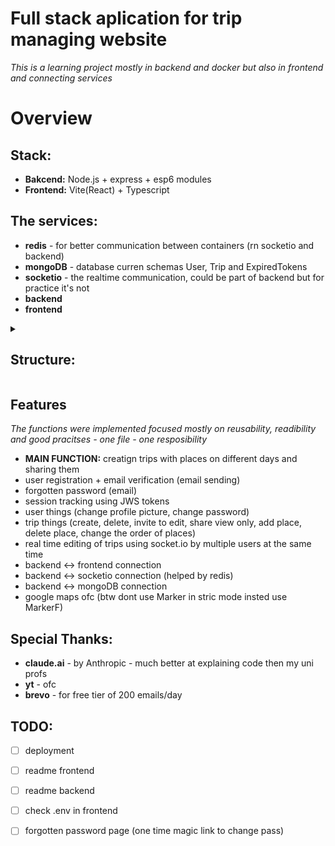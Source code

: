 # Full stack aplication for trip managing website
*This is a learning project mostly in backend and docker but also in frontend and connecting services*
# Overview

## Stack:
 - **Bakcend:** Node.js + express + esp6 modules
 - **Frontend:** Vite(React) + Typescript

## The services:
 - **redis** - for better communication between containers (rn socketio and backend)
 - **mongoDB** - database curren schemas User, Trip and ExpiredTokens
 - **socketio** - the realtime communication, could be part of backend but for practice it's not
 - **backend**
 - **frontend**

<details>

<summary><h2>Structure:</h2></summary>

```bash
  main dir/
  ├── backend/
  │   ├── node_modules/
  │   │   ├── ...
  │   │   └── ...
  │   ├── src/
  │   │   ├── app.js
  │   │   ├── server.js
  │   │   ├── ...
  │   │   └── ...
  │   ├── uploads/
  │   │   ├── ...
  │   │   └── ...
  │   ├── .env.development
  │   ├── .env.production
  │   ├── Dockerfile
  │   ├── Dockerfile.socketio
  │   ├── init-mongo.js
  │   ├── nodemon.json
  │   ├── package-lock.json
  │   ├── package.json
  │   ├── populateDB.js
  │   └── README_backend.md
  ├── frontend/
  │   ├── build/
  │   │   ├── ...
  │   │   └── ...
  │   ├── node_modules/
  │   │   ├── ...
  │   │   └── ...
  │   ├── public/
  │   │   ├── index.html - should be here but its not
  │   │   └── ...
  │   ├── src/
  │   │   ├── index.css
  │   │   ├── App.js
  │   │   ├── main.tsx            
  │   │   ├── ...
  │   │   └── ...
  │   ├── .eslintrc.js
  │   ├── Dockerfile
  │   ├── index.html
  │   ├── package-lock.json
  │   ├── package.json
  │   ├── tsconfig.json
  │   ├── tsconfig.node.json
  │   ├── vite.config.ts
  │   └── README_frontend.md
  ├── .dockerignore
  ├── .env
  ├── .gitgnore
  ├── docker-compose-prod.yml
  ├── docker-compose.yml
  └── README.md
  ```

  ### Key takes:
  - each component have its own Dockerfile: /backend/Dockerfile and /backend/Dockerfile.socketio and /frontend/Dockerfile
  - docker-compose: creates services, currentyly: redis, mongoDB, socketio, backend, frontend
  - nodemon track changes in files for dev purposes (package.json)
  - global gitgnore and dockerignore must have
  - the env files that currently are not best structured but should be: /backend/.env and /frontend/.env and /.env for docker-compose.yml
  - to see the .env contest go to /backend/src/config/enviorement.js, same for frontend, the only one not visible is /.env and idk if it should
  - for more in depth explonation go to /frontend/README or /backend/README

</details>


## Features
*The functions were implemented focused mostly on reusability, readibility and good pracitses - one file - one resposibility*
 - **MAIN FUNCTION:** creatign trips with places on different days and sharing them
 - user registration + email verification (email sending)
 - forgotten password (email)
 - session tracking using JWS tokens
 - user things (change profile picture, change password)
 - trip things (create, delete, invite to edit, share view only, add place, delete place, change the order of places)
 - real time editing of trips using socket.io by multiple users at the same time
 - backend <-> frontend connection
 - backend <-> socketio connection (helped by redis)
 - backend <-> mongoDB connection
 - google maps ofc (btw dont use Marker in stric mode insted use MarkerF)

## Special Thanks:
 - **claude.ai** - by Anthropic - much better at explaining code then my uni profs
 - **yt** - ofc
 - **brevo** - for free tier of 200 emails/day

## TODO:

- [ ] deployment
- [ ] readme frontend
- [ ] readme backend
- [ ] check .env in frontend
- [ ] forgotten password page (one time magic link to change pass)

